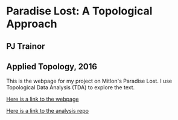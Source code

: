 # Paradise Lost: A Topological Approach
## PJ Trainor
## Applied Topology, 2016

This is the webpage for my project on Mitlon's Paradise Lost.  I use Topological Data Analysis (TDA) to explore the text.

[Here is a link to the webpage](https://trainorpj.github.io/paradise-lost-webpage/#/)

[Here is a link to the analysis repo](https://github.com/trainorpj/paradise-lost)
